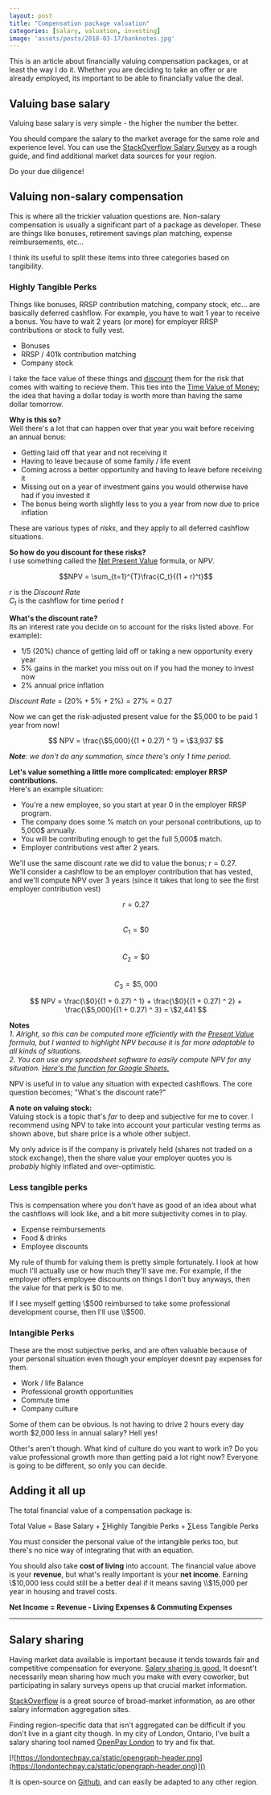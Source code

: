 ```yaml
---
layout: post
title: "Compensation package valuation" 
categories: [salary, valuation, investing]
image: 'assets/posts/2018-03-17/banknotes.jpg'
---
```


This is an article about financially valuing compensation packages, or at least the way I do it. Whether you are
deciding to take an offer or are already employed, its important to be able to financially value the deal.  

## Valuing base salary

Valuing base salary is very simple - the higher the number the better. 

You should compare the salary to the market average for the same role and experience level.
You can use the [StackOverflow Salary Survey](https://insights.stackoverflow.com/survey/2017)
as a rough guide, and find additional market data sources for your region.

Do your due diligence!

## Valuing non-salary compensation

This is where all the trickier valuation questions are. Non-salary compensation is usually a significant part of a package as developer.
These are things like bonuses, retirement savings plan matching, expense reimbursements, etc...

I think its useful to split these items into three categories based on tangibility.

### Highly Tangible Perks
Things like bonuses, RRSP contribution matching, company stock, etc... are basically deferred cashflow. For example, you have to wait 1 year
to receive a bonus. You have to wait 2 years (or more) for employer RRSP contributions or stock to fully vest. 

- Bonuses
- RRSP / 401k contribution matching
- Company stock

I take the face value of these things and [discount](https://en.wikipedia.org/wiki/Discounted_cash_flow)
them for the risk that comes with waiting to recieve them. This ties into the [Time Value of Money](https://www.investopedia.com/terms/t/timevalueofmoney.asp);
 the idea that having a dollar today is worth more than having the same dollar tomorrow.

**Why is this so?**  
Well there's a lot that can happen over that year you wait before receiving an annual bonus:
- Getting laid off that year and not receiving it
- Having to leave because of some family / life event 
- Coming across a better opportunity and having to leave before receiving it
- Missing out on a year of investment gains you would otherwise have had if you invested it
- The bonus being worth slightly less to you a year from now due to price inflation

These are various types of _risks_, and they apply to all deferred cashflow situations.

**So how do you discount for these risks?**  
I use something called the [Net Present Value](https://www.investopedia.com/terms/n/npv.asp) formula, or _NPV_.

$$NPV = \sum_{t=1}^{T}\frac{C_t}{(1 + r)^t}$$

$r$ is the _Discount Rate_  
$C_t$ is the cashflow for time period $t$

**What's the discount rate?**  
Its an interest rate you decide on to account for the risks listed above.
For example):
- 1/5 (20%) chance of getting laid off or taking a new opportunity every year
- 5% gains in the market you miss out on if you had the money to invest now
- 2% annual price inflation

_Discount Rate_ = $(20\% + 5\% + 2\%)= 27\% = 0.27$

Now we can get the risk-adjusted present value for the $5,000 to be paid 1 year from now!

$$ NPV = \frac{\$5,000}{(1 + 0.27) ^ 1}  = \$3,937 $$

_**Note**: we don't do any summation, since there's only 1 time period._

**Let's value something a little more complicated: employer RRSP contributions.**  
Here's an example situation:
- You're a new employee, so you start at year 0 in the employer RRSP program.
- The company does some % match on your personal contributions, up to 5,000$ annually.
- You will be contributing enough to get the full 5,000$ match.
- Employer contributions vest after 2 years. 

We'll use the same discount rate we did to value the bonus; $r = 0.27$.  
We'll consider a cashflow to be an employer contribution that has vested, and we'll compute NPV over 3 years (since it takes
that long to see the first employer contribution vest)  

$$r = 0.27$$  
$$C_1 = \$0 $$  
$$C_2 = \$0 $$  
$$C_3 = \$5,000 $$  

$$ NPV = \frac{\$0}{(1 + 0.27) ^ 1} + \frac{\$0}{(1 + 0.27) ^ 2} + \frac{\$5,000}{(1 + 0.27) ^ 3} = \$2,441 $$


**Notes**  
_1. Alright, so this can be computed more efficiently with the [Present Value](http://financeformulas.net/Present_Value.html) formula,
but I wanted to highlight NPV because it is far more adaptable to all kinds of situations._  
_2. You can use any spreadsheet software to easily compute NPV for any situation. [Here's the function for Google Sheets.](https://support.google.com/docs/answer/3093184?hl=en)_


NPV is useful in to value any situation with expected cashflows. The core question becomes; "What's the discount rate?" 

**A note on valuing stock:**  
Valuing stock is a topic that's _far_ to deep and subjective for me to cover. I recommend using NPV to take into account your
particular vesting terms as shown above, but share price is a whole other subject.

My only advice is if the company is privately held (shares not traded on a stock exchange), then the share value your
employer quotes you is _probably_ highly inflated and over-optimistic.

### Less tangible perks
This is compensation where you don't have as good of an idea about what the cashflows will look like, and a bit more
subjectivity comes in to play.

- Expense reimbursements
- Food & drinks
- Employee discounts

My rule of thumb for valuing them is pretty simple fortunately. I look at how much I'll actually use or how much they'll save me.
For example, if the employer offers employee discounts on things I don't buy anyways, then the value for that perk is $0 to me.

If I see myself getting \\$500 reimbursed to take some professional development course, then I'll use \\$500.  

### Intangible Perks
These are the most subjective perks, and are often valuable because of your personal situation even though your employer
doesnt pay expenses for them.

- Work / life Balance
- Professional growth opportunities
- Commute time
- Company culture

Some of them can be obvious. Is not having to drive 2 hours every day worth $2,000 less in annual salary? Hell yes! 

Other's aren't though. What kind of culture do you want to work in? Do you value professional growth more than getting
paid a lot right now? Everyone is going to be different, so only you can decide.


## Adding it all up

The total financial value of a compensation package is:

Total Value = Base Salary + $\sum$Highly Tangible Perks + $\sum$Less Tangible Perks 

You must consider the personal value of the intangible perks too, but there's no nice way of integrating that with an equation.

You should also take **cost of living** into account. The financial value above is your **revenue**, but what's really
important is your **net income**. Earning \\$10,000 less could still be a better deal if it means saving \\$15,000 per
year in housing and travel costs. 

**Net Income = Revenue - Living Expenses & Commuting Expenses**

---

## Salary sharing

Having market data available is important because it tends towards fair and competitive compensation for everyone.
[Salary sharing is good.](https://londontechpay.ca/about) It doesnt't necessarily mean sharing how much you make with
every coworker, but participating in salary surveys opens up that crucial market information.


[StackOverflow](https://insights.stackoverflow.com/survey/2017) is a great source of broad-market information, as are other
salary information aggregation sites.

Finding region-specific data that isn't aggregated can be difficult if you don't live in a giant city though.
In my city of London, Ontario, I've built a salary sharing tool named [OpenPay London](https://londontechpay.ca/) to try
and fix that.

[![https://londontechpay.ca/static/opengraph-header.png](https://londontechpay.ca/static/opengraph-header.png)]()

It is open-source on [Github](https://github.com/olestourko/open-tech-pay), and can easily be adapted to any other region.